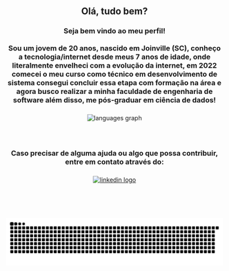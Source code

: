 <h2 align="center">Olá, tudo bem?</h2>

###

<h3 align="center">Seja bem vindo ao meu perfil!<br><br>Sou um jovem de 20 anos, nascido em Joinville (SC), conheço a tecnologia/internet desde meus 7 anos de idade, onde literalmente envelheci com a evolução da internet, em 2022 comecei o meu curso como técnico em desenvolvimento de sistema consegui concluir essa etapa com formação na área e agora busco realizar a minha faculdade de engenharia de software além disso, me pós-graduar em ciência de dados!</h3>

###

<div align="center">
  <img src="https://github-readme-stats.vercel.app/api/top-langs?username=devlongen&locale=en&hide_title=false&layout=compact&card_width=320&langs_count=10&theme=dark&hide_border=true" height="160" alt="languages graph"  />
</div>

###

<br clear="both">

<h3 align="center">Caso precisar de alguma ajuda ou algo que possa contribuir, entre em contato através do:</h3>

###

<div align="center">
  <a href="https://www.linkedin.com/in/iagolongen/" target="_blank">
    <img src="https://img.shields.io/static/v1?message=LinkedIn&logo=linkedin&label=&color=0077B5&logoColor=white&labelColor=&style=for-the-badge" height="35" alt="linkedin logo"  />
  </a>
</div>

###

<br clear="both">

###

<br clear="both">

<img src="https://raw.githubusercontent.com/devlongen/devlongen/output/snake.svg" alt="Snake animation" />

###
